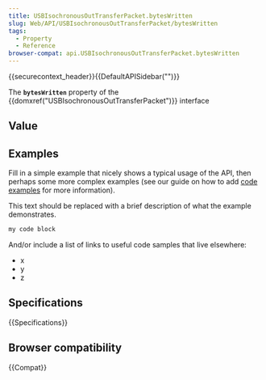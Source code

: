 ```yaml
---
title: USBIsochronousOutTransferPacket.bytesWritten
slug: Web/API/USBIsochronousOutTransferPacket/bytesWritten
tags:
  - Property
  - Reference
browser-compat: api.USBIsochronousOutTransferPacket.bytesWritten
---
```

{{securecontext_header}}{{DefaultAPISidebar("")}}

The **`bytesWritten`** property of the {{domxref("USBIsochronousOutTransferPacket")}} interface 

## Value



## Examples

Fill in a simple example that nicely shows a typical usage of the API, then perhaps some more complex examples (see our guide on how to add [code examples](/en-US/docs/MDN/Contribute/Structures/Code_examples) for more information).

This text should be replaced with a brief description of what the example demonstrates.

```js
my code block
```

And/or include a list of links to useful code samples that live elsewhere:

*   x
*   y
*   z

## Specifications

{{Specifications}}

## Browser compatibility

{{Compat}}


